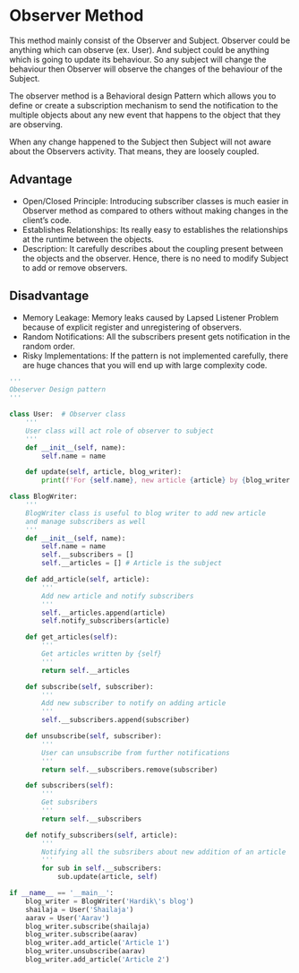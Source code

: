 # Observer Method ##############

This method mainly consist of the Observer and Subject. Observer could be anything which can observe (ex. User). And subject could be anything which is going to update its behaviour. So any subject will change the behaviour then Observer will observe the changes of the behaviour of the Subject.  

The observer method is a Behavioral design Pattern which allows you to define or create a subscription mechanism to send the notification to the multiple objects about any new event that happens to the object that they are observing.  

When any change happened to the Subject then Subject will not aware about the Observers activity. That means, they are loosely coupled.

## Advantage

- Open/Closed Principle: Introducing subscriber classes is much easier in Observer method as compared to others without making changes in the client’s code.
- Establishes Relationships: Its really easy to establishes the relationships at the runtime between the objects.
- Description: It carefully describes about the coupling present between the objects and the observer. Hence, there is no need to modify Subject to add or remove observers.

## Disadvantage

- Memory Leakage: Memory leaks caused by Lapsed Listener Problem because of explicit register and unregistering of observers.
- Random Notifications: All the subscribers present gets notification in the random order.
- Risky Implementations: If the pattern is not implemented carefully, there are huge chances that you will end up with large complexity code.

```python
'''
Obeserver Design pattern
'''

class User:  # Observer class
    '''
    User class will act role of observer to subject
    '''
    def __init__(self, name):
        self.name = name

    def update(self, article, blog_writer):
        print(f'For {self.name}, new article {article} by {blog_writer.name} is added')

class BlogWriter:
    '''
    BlogWriter class is useful to blog writer to add new article
    and manage subscribers as well
    '''
    def __init__(self, name):
        self.name = name
        self.__subscribers = []
        self.__articles = [] # Article is the subject

    def add_article(self, article):
        '''
        Add new article and notify subscribers
        '''
        self.__articles.append(article)
        self.notify_subscribers(article)

    def get_articles(self):
        '''
        Get articles written by {self}
        '''
        return self.__articles

    def subscribe(self, subscriber):
        '''
        Add new subscriber to notify on adding article
        '''
        self.__subscribers.append(subscriber)

    def unsubscribe(self, subscriber):
        '''
        User can unsubscribe from further notifications
        '''
        return self.__subscribers.remove(subscriber)

    def subscribers(self):
        '''
        Get subsribers
        '''
        return self.__subscribers

    def notify_subscribers(self, article):
        '''
        Notifying all the subsribers about new addition of an article
        '''
        for sub in self.__subscribers:
            sub.update(article, self)

if __name__ == '__main__':
    blog_writer = BlogWriter('Hardik\'s blog')
    shailaja = User('Shailaja')
    aarav = User('Aarav')
    blog_writer.subscribe(shailaja)
    blog_writer.subscribe(aarav)
    blog_writer.add_article('Article 1')
    blog_writer.unsubscribe(aarav)
    blog_writer.add_article('Article 2')
```